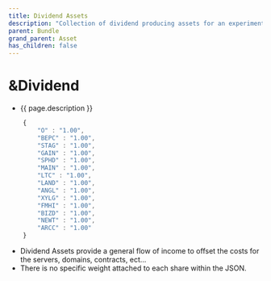 ```yaml
---
title: Dividend Assets
description: "Collection of dividend producing assets for an experimental project #1"
parent: Bundle
grand_parent: Asset
has_children: false
---
```

# &Dividend
- {{ page.description }}

```javascript
	{
		"O" : "1.00",
		"BEPC" : "1.00",
		"STAG" : "1.00",
		"GAIN" : "1.00",
		"SPHD" : "1.00",
		"MAIN" : "1.00",
		"LTC" : "1.00",
		"LAND" : "1.00",
		"ANGL" : "1.00",
		"XYLG" : "1.00",
		"FMHI" : "1.00",
		"BIZD" : "1.00",
		"NEWT" : "1.00",
		"ARCC" : "1.00"
	}
```

- Dividend Assets provide a general flow of income to offset the costs for the servers, domains, contracts, ect...
- There is no specific weight attached to each share within the JSON.

